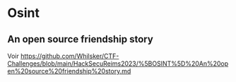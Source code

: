 # Osint

## An open source friendship story

Voir https://github.com/Whilsker/CTF-Challenges/blob/main/HackSecuReims2023/%5BOSINT%5D%20An%20open%20source%20friendship%20story.md
